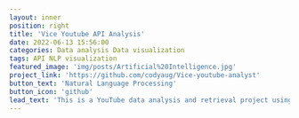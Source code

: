 ```yaml
---
layout: inner
position: right
title: 'Vice Youtube API Analysis'
date: 2022-06-13 15:56:00
categories: Data analysis Data visualization
tags: API NLP visualization
featured_image: 'img/posts/Artificial%20Intelligence.jpg'
project_link: 'https://github.com/codyaug/Vice-youtube-analyst'
button_text: 'Natural Language Processing'
button_icon: 'github'
lead_text: 'This is a YouTube data analysis and retrieval project using APIs and various data analysis and visualization libraries'
---
```

